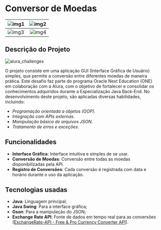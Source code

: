 

# Conversor de Moedas
| ![img1](https://github.com/M44rk0/Challenge-ONE-1-Conversor-de-Moedas/assets/143122284/f8a4cbb1-12b5-4df2-9688-b4b13519b15d) | ![img2](https://github.com/M44rk0/Challenge-ONE-1-Conversor-de-Moedas/assets/143122284/461d9ae3-7629-4320-b291-5d1fa56f7c8f) |
|:----------------------------------------------------------------------------------------------------------------------------|----------------------------------------------------------------------------------------------------------------------------:|
| ![img3](https://github.com/M44rk0/Challenge-ONE-1-Conversor-de-Moedas/assets/143122284/af770533-cf54-4782-ae9d-15745f25d162) | ![img4](https://github.com/M44rk0/Challenge-ONE-1-Conversor-de-Moedas/assets/143122284/5ce28ca1-a06d-41d0-bdfa-0bf2130fbf17) |


## Descrição do Projeto
![alura_challenges](https://github.com/M44rk0/Challenge-ONE-1-Conversor-de-Moedas/assets/143122284/04fea3e9-1c07-4923-9fa6-657a987dec9a)

O projeto consiste em uma aplicação GUI (Interface Gráfica de Usuário) simples, que permite a conversão entre diferentes moedas de maneira prática. Este desafio faz parte do programa Oracle Next Education (ONE) em colaboração com a Alura, com o objetivo de fortalecer e consolidar os conhecimentos adquiridos durante a Especialização Java Back-End. No desenvolvimento deste projeto, são aplicadas diversas habilidades, incluindo:

-   *Programação orientada a objetos (OOP)*.
-   *Integração com APIs externas*.
-   *Manipulação básica de arquivos JSON*.
-   *Tratamento de erros e exceções*.

## Funcionalidades
-   **Interface Gráfica**: Interface intuitiva e simples de se usar.
-   **Conversão de Moedas**: Conversão entre todas as moedas disponibilizadas pela API.
-   **Registro de Conversões**: Cada conversão é registrada com data e horário durante o uso da aplicação.
		
## Tecnologias usadas

-   **Java**: Linguagem principal;
-   **Java Swing**: Para a interface gráfica;
-   **Gson**: Para a manipulação do JSON;
-   **Exchange Rate API**: Fonte de dados em tempo real para as conversões ([ExchangeRate-API - Free & Pro Currency Converter API](https://www.exchangerate-api.com/)).
